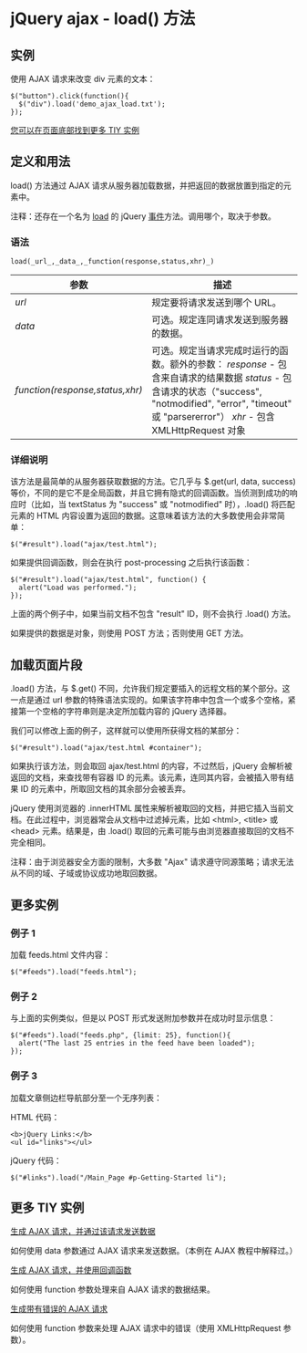 # jQuery ajax - load() 方法



## 实例

使用 AJAX 请求来改变 div 元素的文本：

```
$("button").click(function(){
  $("div").load('demo_ajax_load.txt');
});

```

[您可以在页面底部找到更多 TIY 实例](#more_example)

## 定义和用法

load() 方法通过 AJAX 请求从服务器加载数据，并把返回的数据放置到指定的元素中。

注释：还存在一个名为 [load](/jquery/event_load.asp "jQuery 事件 - load() 方法") 的 jQuery [事件](jquery_ref_events.asp "jQuery 参考手册 - 事件")方法。调用哪个，取决于参数。

### 语法

```
load(_url_,_data_,_function(response,status,xhr)_)
```

| 参数 | 描述 |
| --- | --- |
| _url_ | 规定要将请求发送到哪个 URL。 |
| _data_ | 可选。规定连同请求发送到服务器的数据。 |
| _function(response,status,xhr)_ | 可选。规定当请求完成时运行的函数。额外的参数：   _response_ - 包含来自请求的结果数据   _status_ - 包含请求的状态（"success", "notmodified", "error", "timeout" 或 "parsererror"）   _xhr_ - 包含 XMLHttpRequest 对象 |

### 详细说明

该方法是最简单的从服务器获取数据的方法。它几乎与 $.get(url, data, success) 等价，不同的是它不是全局函数，并且它拥有隐式的回调函数。当侦测到成功的响应时（比如，当 textStatus 为 "success" 或 "notmodified" 时），.load() 将匹配元素的 HTML 内容设置为返回的数据。这意味着该方法的大多数使用会非常简单：

```
$("#result").load("ajax/test.html");
```

如果提供回调函数，则会在执行 post-processing 之后执行该函数：

```
$("#result").load("ajax/test.html", function() {
  alert("Load was performed.");
});

```

上面的两个例子中，如果当前文档不包含 "result" ID，则不会执行 .load() 方法。

如果提供的数据是对象，则使用 POST 方法；否则使用 GET 方法。

## 加载页面片段

.load() 方法，与 $.get() 不同，允许我们规定要插入的远程文档的某个部分。这一点是通过 url 参数的特殊语法实现的。如果该字符串中包含一个或多个空格，紧接第一个空格的字符串则是决定所加载内容的 jQuery 选择器。

我们可以修改上面的例子，这样就可以使用所获得文档的某部分：

```
$("#result").load("ajax/test.html #container");
```

如果执行该方法，则会取回 ajax/test.html 的内容，不过然后，jQuery 会解析被返回的文档，来查找带有容器 ID 的元素。该元素，连同其内容，会被插入带有结果 ID 的元素中，所取回文档的其余部分会被丢弃。

jQuery 使用浏览器的 .innerHTML 属性来解析被取回的文档，并把它插入当前文档。在此过程中，浏览器常会从文档中过滤掉元素，比如 &lt;html&gt;, &lt;title&gt; 或 &lt;head&gt; 元素。结果是，由 .load() 取回的元素可能与由浏览器直接取回的文档不完全相同。

注释：由于浏览器安全方面的限制，大多数 "Ajax" 请求遵守同源策略；请求无法从不同的域、子域或协议成功地取回数据。

## 更多实例

### 例子 1

加载 feeds.html 文件内容：

```
$("#feeds").load("feeds.html");

```

### 例子 2

与上面的实例类似，但是以 POST 形式发送附加参数并在成功时显示信息：

```
$("#feeds").load("feeds.php", {limit: 25}, function(){
  alert("The last 25 entries in the feed have been loaded");
});

```

### 例子 3

加载文章侧边栏导航部分至一个无序列表：

HTML 代码：

```
<b>jQuery Links:</b>
<ul id="links"></ul>

```

jQuery 代码：

```
$("#links").load("/Main_Page #p-Getting-Started li");

```

## 更多 TIY 实例

[生成 AJAX 请求，并通过该请求发送数据](/tiy/t.asp?f=jquery_ajax_load_data)

如何使用 data 参数通过 AJAX 请求来发送数据。（本例在 AJAX 教程中解释过。）

[生成 AJAX 请求，并使用回调函数](/tiy/t.asp?f=jquery_ajax_load_func)

如何使用 function 参数处理来自 AJAX 请求的数据结果。

[生成带有错误的 AJAX 请求](/tiy/t.asp?f=jquery_ajax_load_err)

如何使用 function 参数来处理 AJAX 请求中的错误（使用 XMLHttpRequest 参数）。



